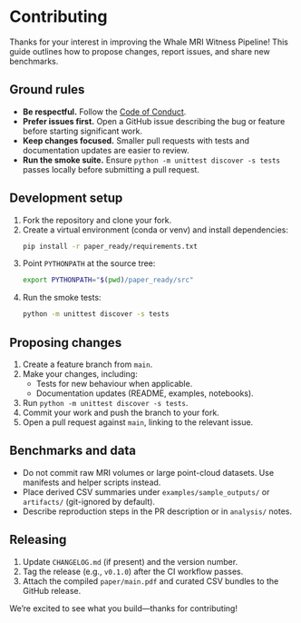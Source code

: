 # Contributing

Thanks for your interest in improving the Whale MRI Witness Pipeline! This guide outlines how to propose
changes, report issues, and share new benchmarks.

## Ground rules

- **Be respectful.** Follow the [Code of Conduct](CODE_OF_CONDUCT.md).
- **Prefer issues first.** Open a GitHub issue describing the bug or feature before starting
  significant work.
- **Keep changes focused.** Smaller pull requests with tests and documentation updates are
  easier to review.
- **Run the smoke suite.** Ensure `python -m unittest discover -s tests` passes locally before
  submitting a pull request.

## Development setup

1. Fork the repository and clone your fork.
2. Create a virtual environment (conda or venv) and install dependencies:
   ```bash
   pip install -r paper_ready/requirements.txt
   ```
3. Point `PYTHONPATH` at the source tree:
   ```bash
   export PYTHONPATH="$(pwd)/paper_ready/src"
   ```
4. Run the smoke tests:
   ```bash
   python -m unittest discover -s tests
   ```

## Proposing changes

1. Create a feature branch from `main`.
2. Make your changes, including:
   - Tests for new behaviour when applicable.
   - Documentation updates (README, examples, notebooks).
3. Run `python -m unittest discover -s tests`.
4. Commit your work and push the branch to your fork.
5. Open a pull request against `main`, linking to the relevant issue.

## Benchmarks and data

- Do not commit raw MRI volumes or large point-cloud datasets. Use manifests and helper scripts
  instead.
- Place derived CSV summaries under `examples/sample_outputs/` or `artifacts/` (git-ignored by
  default).
- Describe reproduction steps in the PR description or in `analysis/` notes.

## Releasing

1. Update `CHANGELOG.md` (if present) and the version number.
2. Tag the release (e.g., `v0.1.0`) after the CI workflow passes.
3. Attach the compiled `paper/main.pdf` and curated CSV bundles to the GitHub release.

We’re excited to see what you build—thanks for contributing!
